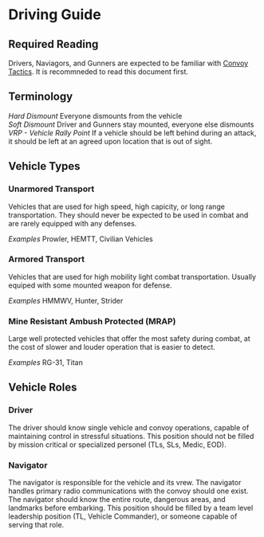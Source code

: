 # Driving Guide

## Required Reading

Drivers, Naviagors, and Gunners are expected to be familiar with [Convoy Tactics](guides/tactics/convoy.md). It is recommneded to read this document first.

## Terminology

*Hard Dismount* Everyone dismounts from the vehicle  
*Soft Dismount* Driver and Gunners stay mounted, everyone else dismounts  
*VRP - Vehicle Rally Point* If a vehicle should be left behind during an attack, it should be left at an agreed upon location that is out of sight.

## Vehicle Types

### Unarmored Transport
Vehicles that are used for high speed, high capicity, or long range transportation. They should never be expected to be used in combat and are rarely equipped with any defenses.

*Examples* Prowler, HEMTT, Civilian Vehicles

### Armored Transport
Vehicles that are used for high mobility light combat transportation. Usually equiped with some mounted weapon for defense.

*Examples* HMMWV, Hunter, Strider

### Mine Resistant Ambush Protected (MRAP)
Large well protected vehicles that offer the most safety during combat, at the cost of slower and louder operation that is easier to detect.

*Examples* RG-31, Titan

## Vehicle Roles

### Driver
The driver should know single vehicle and convoy operations, capable of maintaining control in stressful situations. This position should not be filled by mission critical or specialized personel (TLs, SLs, Medic, EOD).

### Navigator
The navigator is responsible for the vehicle and its vrew. The navigator handles primary radio communications with the convoy should one exist. The navigator should know the entire route, dangerous areas, and landmarks before embarking. This position should be filled by a team level leadership position (TL, Vehicle Commander), or someone capable of serving that role.
